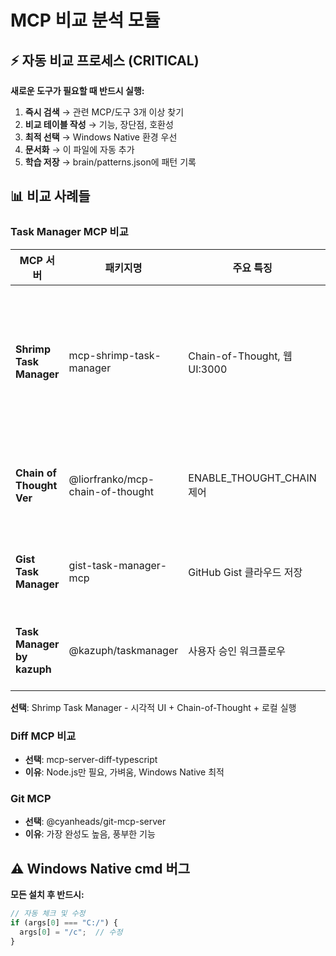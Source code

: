 # MCP 비교 분석 모듈

## ⚡ 자동 비교 프로세스 (CRITICAL)
**새로운 도구가 필요할 때 반드시 실행:**

1. **즉시 검색** → 관련 MCP/도구 3개 이상 찾기
2. **비교 테이블 작성** → 기능, 장단점, 호환성
3. **최적 선택** → Windows Native 환경 우선
4. **문서화** → 이 파일에 자동 추가
5. **학습 저장** → brain/patterns.json에 패턴 기록

## 📊 비교 사례들

### Task Manager MCP 비교

| MCP 서버 | 패키지명 | 주요 특징 | 장점 | 단점 | 추천도 |
|----------|----------|-----------|------|------|--------|
| **Shrimp Task Manager** | mcp-shrimp-task-manager | Chain-of-Thought, 웹 UI:3000 | 시각적 관리, 의존성 추적 | 웹 포트 필요 | ⭐⭐⭐⭐⭐ |
| **Chain of Thought Ver** | @liorfranko/mcp-chain-of-thought | ENABLE_THOUGHT_CHAIN 제어 | 상세 사고 과정 | 복잡한 설정 | ⭐⭐⭐⭐ |
| **Gist Task Manager** | gist-task-manager-mcp | GitHub Gist 클라우드 저장 | 원격 동기화 | GitHub 의존 | ⭐⭐⭐ |
| **Task Manager by kazuph** | @kazuph/taskmanager | 사용자 승인 워크플로우 | 안전한 실행 | 수동 승인 필요 | ⭐⭐⭐ |

**선택**: Shrimp Task Manager - 시각적 UI + Chain-of-Thought + 로컬 실행

### Diff MCP 비교
- **선택**: mcp-server-diff-typescript
- **이유**: Node.js만 필요, 가벼움, Windows Native 최적

### Git MCP
- **선택**: @cyanheads/git-mcp-server
- **이유**: 가장 완성도 높음, 풍부한 기능

## ⚠️ Windows Native cmd 버그
**모든 설치 후 반드시:**
```javascript
// 자동 체크 및 수정
if (args[0] === "C:/") {
  args[0] = "/c";  // 수정
}
```